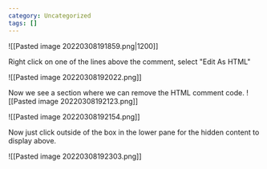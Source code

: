 ```yaml
---
category: Uncategorized
tags: []
---
```


![[Pasted image 20220308191859.png|1200]]

Right click on one of the lines above the comment, select "Edit As HTML"

![[Pasted image 20220308192022.png]]

Now we see a section where we can remove the HTML comment code.
![[Pasted image 20220308192123.png]]

![[Pasted image 20220308192154.png]]

Now just click outside of the box in the lower pane for the hidden content to display above.

![[Pasted image 20220308192303.png]]

